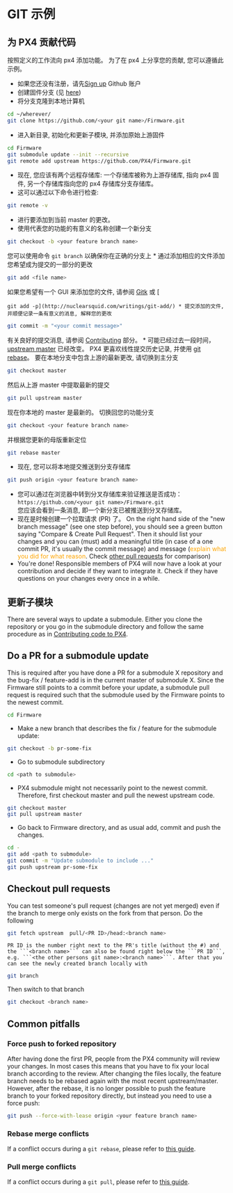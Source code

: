 # GIT 示例

## 为 PX4 贡献代码

按照定义的工作流向 px4 添加功能。 为了在 px4 上分享您的贡献, 您可以遵循此示例。

* 如果您还没有注册，请先[Sign up](https://github.com/join) Github 账户
* 创建固件分支 (见 [here](https://help.github.com/articles/fork-a-repo/#fork-an-example-repository))
* 将分支克隆到本地计算机  
    

```sh
cd ~/wherever/
git clone https://github.com/<your git name>/Firmware.git
```

* 进入新目录, 初始化和更新子模块, 并添加原始上游固件  
    

```sh
cd Firmware
git submodule update --init --recursive
git remote add upstream https://github.com/PX4/Firmware.git
```

* 现在, 您应该有两个远程存储库: 一个存储库被称为上游存储库, 指向 px4 固件, 另一个存储库指向您的 px4 存储库分支存储库。
* 这可以通过以下命令进行检查:

```sh
git remote -v
```

* 进行要添加到当前 master 的更改。
* 使用代表您的功能的有意义的名称创建一个新分支  
    

```sh
git checkout -b <your feature branch name>
```

您可以使用命令 ```git branch``` 以确保你在正确的分支上 * 通过添加相应的文件添加您希望成为提交的一部分的更改  


```sh
git add <file name>
```

如果您希望有一个 GUI 来添加您的文件, 请参阅 [Gitk](https://git-scm.com/book/en/v2/Git-in-Other-Environments-Graphical-Interfaces) 或 [

    git add -p](http://nuclearsquid.com/writings/git-add/) * 提交添加的文件, 并顺便记录一条有意义的消息, 解释您的更改

  


```sh
git commit -m "<your commit message>"
```

有关良好的提交消息, 请参阅 [Contributing](../contribute/README.md) 部分。 * 可能已经过去一段时间，[upstream master](https://github.com/PX4/Firmware.git) 已经改变。 PX4 更喜欢线性提交历史记录, 并使用 [git rebase](https://git-scm.com/book/de/v1/Git-Branching-Rebasing)。 要在本地分支中包含上游的最新更改, 请切换到主分支  


```sh
git checkout master
```

然后从上游 master 中提取最新的提交  


```sh
git pull upstream master
```

现在你本地的 master 是最新的。 切换回您的功能分支  


```sh
git checkout <your feature branch name>
```

并根据您更新的母版重新定位  


```sh
git rebase master
```

* 现在, 您可以将本地提交推送到分支存储库  
    

```sh
git push origin <your feature branch name>
```

* 您可以通过在浏览器中转到分叉存储库来验证推送是否成功： ```https://github.com/<your git name>/Firmware.git```  
    您应该会看到一条消息, 即一个新分支已被推送到分叉存储库。
* 现在是时候创建一个拉取请求 (PR) 了。 On the right hand side of the "new branch message" (see one step before), you should see a green button saying "Compare & Create Pull Request". Then it should list your changes and you can (must) add a meaningful title (in case of a one commit PR, it's usually the commit message) and message (<span style="color:orange">explain what you did for what reason</span>. Check [other pull requests](https://github.com/PX4/Firmware/pulls) for comparison)
* You're done! Responsible members of PX4 will now have a look at your contribution and decide if they want to integrate it. Check if they have questions on your changes every once in a while.

## 更新子模块

There are several ways to update a submodule. Either you clone the repository or you go in the submodule directory and follow the same procedure as in [Contributing code to PX4](#Contributing-code-to-PX4).

## Do a PR for a submodule update

This is required after you have done a PR for a submodule X repository and the bug-fix / feature-add is in the current master of submodule X. Since the Firmware still points to a commit before your update, a submodule pull request is required such that the submodule used by the Firmware points to the newest commit.

```sh
cd Firmware
```

* Make a new branch that describes the fix / feature for the submodule update:

```sh
git checkout -b pr-some-fix
```

* Go to submodule subdirectory

```sh
cd <path to submodule>
```

* PX4 submodule might not necessarily point to the newest commit. Therefore, first checkout master and pull the newest upstream code.

```sh
git checkout master
git pull upstream master
```

* Go back to Firmware directory, and as usual add, commit and push the changes.

```sh
cd -
git add <path to submodule>
git commit -m "Update submodule to include ..."
git push upstream pr-some-fix
```

## Checkout pull requests

You can test someone's pull request (changes are not yet merged) even if the branch to merge only exists on the fork from that person. Do the following

```sh
git fetch upstream  pull/<PR ID>/head:<branch name>
```

    PR ID is the number right next to the PR's title (without the #) and the ```<branch name>``` can also be found right below the ```PR ID```, e.g. ```<the other persons git name>:<branch name>```. After that you can see the newly created branch locally with

```sh
git branch
```

Then switch to that branch

```sh
git checkout <branch name>
```

## Common pitfalls

### Force push to forked repository

After having done the first PR, people from the PX4 community will review your changes. In most cases this means that you have to fix your local branch according to the review. After changing the files locally, the feature branch needs to be rebased again with the most recent upstream/master. However, after the rebase, it is no longer possible to push the feature branch to your forked repository directly, but instead you need to use a force push:

```sh
git push --force-with-lease origin <your feature branch name>
```

### Rebase merge conflicts

If a conflict occurs during a ```git rebase```, please refer to [this guide](https://help.github.com/articles/resolving-merge-conflicts-after-a-git-rebase/).

### Pull merge conflicts

If a conflict occurs during a ```git pull```, please refer to [this guide](https://help.github.com/articles/resolving-a-merge-conflict-using-the-command-line/#competing-line-change-merge-conflicts).